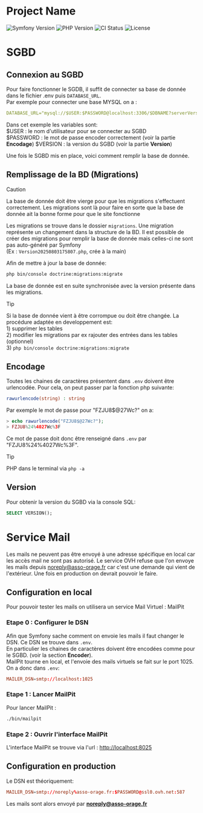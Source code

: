 # Project Name

![Symfony Version](https://img.shields.io/badge/Symfony-6.3%2B-blue.svg)
![PHP Version](https://img.shields.io/badge/PHP-8.2%2B-purple.svg)
![CI Status](https://img.shields.io/github/actions/workflow/status/KasterborousConstellation/OrageWebSite?branch=main&label=ORAGE)
![License](https://img.shields.io/badge/license-MIT-green.svg)
# SGBD
## Connexion au SGBD
Pour faire fonctionner le SGDB, il suffit de connecter sa base de donnée dans le fichier .env puis ```DATABASE_URL```.  
Par exemple pour connecter une base MYSQL on a :  
```yaml
DATABASE_URL="mysql://$USER:$PASSWORD@localhost:3306/$DBNAME?serverVersion=$VERSION&charset=utf8mb4"
```  
Dans cet exemple les variables sont:  
\$USER : le nom d'utilisateur pour se connecter au SGBD  
\$PASSWORD : le mot de passe encoder correctement (voir la partie **Encodage**)
\$VERSION : la version du SGBD (voir la partie **Version**)  
  
Une fois le SGBD mis en place, voici comment remplir la base de donnée. 
## Remplissage de la BD (Migrations)
> [!CAUTION]
> La base de donnée doit être vierge pour que les migrations s'effectuent correctement. Les migrations sont là pour faire en sorte que la base de donnée ait la bonne forme pour que le site fonctionne

Les migrations se trouve dans le dossier ```migrations```. Une migration représente un changement dans la structure de la BD. Il est possible de créer des migrations pour remplir la base de donnée mais celles-ci ne sont pas auto-généré par Symfony  
(Ex : ```Version20250803175807.php```, crée à la main)

Afin de mettre à jour la base de donnée:
```bash
php bin/console doctrine:migrations:migrate
```
La base de donnée est en suite synchronisée avec la version présente dans les migrations.

> [!TIP]
> Si la base de donnée vient à être corrompue ou doit être changée. La procédure adaptée en developpement est:  
    1) supprimer les tables   
    2) modifier les migrations par ex rajouter des entrées dans les tables (optionnel)  
    3) ```php bin/console doctrine:migrations:migrate```

## Encodage
Toutes les chaines de caractères présentent dans ```.env``` doivent être urlencodée. Pour cela, on peut passer par la fonction php suivante:
```php
rawurlencode(string) : string
```
Par exemple le mot de passe pour "FZJU8$@27Wc?" on a:
```php 
> echo rawurlencode("FZJU8$@27Wc?");
> FZJU8%24%4027Wc%3F
```
Ce mot de passe doit donc être renseigné dans ```.env``` par "FZJU8%24%4027Wc%3F".
> [!TIP]
> PHP dans le terminal via ```php -a```
## Version
Pour obtenir la version du SGBD via la console SQL:
```SQL
SELECT VERSION();
```
# Service Mail
Les mails ne peuvent pas être envoyé à une adresse spécifique en local car les accès mail ne sont pas autorisé. Le service OVH refuse que l'on envoye les mails depuis noreply@asso-orage.fr car c'est une demande qui vient de l'extérieur. Une fois en production on devrait pouvoir le faire.
## Configuration en local
Pour pouvoir tester les mails on utilisera un service Mail Virtuel : MailPit

### Etape 0 : Configurer le DSN 
Afin que Symfony sache comment on envoie les mails il faut changer le DSN. Ce DSN se trouve dans ```.env```.  
En particulier les chaines de caractères doivent être encodées comme pour le SGBD. (voir la section **Encoder**).  
MailPit tourne en local, et l'envoie des mails virtuels se fait sur le port 1025. On a donc dans ```.env```:  
```conf
MAILER_DSN=smtp://localhost:1025
```
### Etape 1 : Lancer MailPit

Pour lancer MailPit : 
```bash
./bin/mailpit
```
### Etape 2 : Ouvrir l'interface MailPit

L'interface MailPit se trouve via l'url : <http://localhost:8025>

## Configuration en production

Le DSN est théoriquement:
```conf
MAILER_DSN=smtp://noreply%asso-orage.fr:$PASSWORD@ssl0.ovh.net:587
```
Les mails sont alors envoyé par **noreply@asso-orage.fr**
